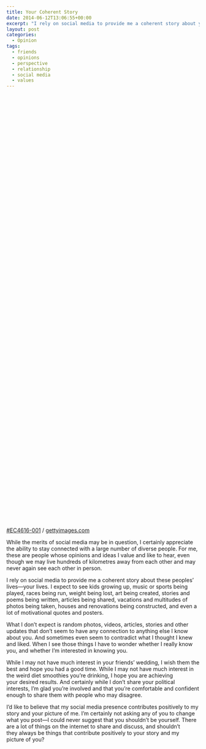 ```yaml
---
title: Your Coherent Story
date: 2014-06-12T13:06:55+00:00
excerpt: "I rely on social media to provide me a coherent story about your lives. When I see things that seem to contradict what I thought I knew about you, I have to wonder whether I really know you, and whether I'm interested in knowing you."
layout: post
categories:
  - Opinion
tags:
  - friends
  - opinions
  - perspective
  - relationship
  - social media
  - values
---
```

<div class="getty embed image alignright">
  <div style="padding:128.142077% 0 0 0">
    <iframe ssrc="//embed.gettyimages.com/embed/EC4616-001?et=IBXN_GO4Q9BzjVrLgUNZQQ&viewMoreLink=off&sig=rK89jS6DULK7wsshkeVr7P-X4hvJG1MsZ8jhJDIYiV8=&caption=true" width="366" height="469" scrolling="no" frameborder="0"></iframe>
  </div>
  <p>
    <a href="http://www.gettyimages.com/detail/EC4616-001" target="_blank" rel="noopener noreferrer">#EC4616-001</a> /
    <a href="http://www.gettyimages.com" target="_blank" rel="noopener noreferrer">gettyimages.com</a>
  </p>
</div>

While the merits of social media may be in question, I certainly appreciate the ability to stay connected with a large number of diverse people. For me, these are people whose opinions and ideas I value and like to hear, even though we may live hundreds of kilometres away from each other and may never again see each other in person.

I rely on social media to provide me a coherent story about these peoples&#8217; lives—your lives. I expect to see kids growing up, music or sports being played, races being run, weight being lost, art being created, stories and poems being written, articles being shared, vacations and multitudes of photos being taken, houses and renovations being constructed, and even a lot of motivational quotes and posters.

What I don&#8217;t expect is random photos, videos, articles, stories and other updates that don&#8217;t seem to have any connection to anything else I know about you. And sometimes even seem to contradict what I thought I knew and liked. When I see those things I have to wonder whether I really know you, and whether I&#8217;m interested in knowing you.

While I may not have much interest in your friends&#8217; wedding, I wish them the best and hope you had a good time. While I may not have much interest in the weird diet smoothies you&#8217;re drinking, I hope you are achieving your desired results. And certainly while I don&#8217;t share your political interests, I&#8217;m glad you&#8217;re involved and that you&#8217;re comfortable and confident enough to share them with people who may disagree.

I&#8217;d like to believe that my social media presence contributes positively to my story and your picture of me. I&#8217;m certainly not asking any of you to change what you post—I could never suggest that you shouldn&#8217;t be yourself. There are a lot of things on the internet to share and discuss, and shouldn&#8217;t they always be things that contribute positively to your story and my picture of you?